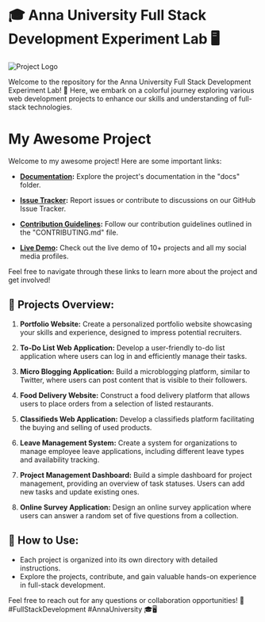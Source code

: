 # 🎓 **Anna University Full Stack Development Experiment Lab** 🖥️
![Project Logo]()

Welcome to the repository for the Anna University Full Stack Development Experiment Lab! 🚀 Here, we embark on a colorful journey exploring various web development projects to enhance our skills and understanding of full-stack technologies.

# My Awesome Project

Welcome to my awesome project! Here are some important links:

- **[Documentation](https://github.com/ADVindiancoder/Anna-university-Full-stack-development-Experiment-lab-/blob/main/full%20stack%20lab.docx):**
  Explore the project's documentation in the "docs" folder.

- **[Issue Tracker](https://github.com/ADVindiancoder/BreadcrumbsAnna-university-Full-stack-development-Experiment-lab-/issues):**
  Report issues or contribute to discussions on our GitHub Issue Tracker.

- **[Contribution Guidelines](CONTRIBUTING.md):**
  Follow our contribution guidelines outlined in the "CONTRIBUTING.md" file.

- **[Live Demo](https://advindiancoder.github.io/Vinay-Kumar---Personal-Portfolio-Website/):**
  Check out the live demo of 10+ projects and all my social media profiles.

Feel free to navigate through these links to learn more about the project and get involved!



## 🌈 Projects Overview:

1. **Portfolio Website:**
   Create a personalized portfolio website showcasing your skills and experience, designed to impress potential recruiters.

2. **To-Do List Web Application:**
   Develop a user-friendly to-do list application where users can log in and efficiently manage their tasks.

3. **Micro Blogging Application:**
   Build a microblogging platform, similar to Twitter, where users can post content that is visible to their followers.

4. **Food Delivery Website:**
   Construct a food delivery platform that allows users to place orders from a selection of listed restaurants.

5. **Classifieds Web Application:**
   Develop a classifieds platform facilitating the buying and selling of used products.

6. **Leave Management System:**
   Create a system for organizations to manage employee leave applications, including different leave types and availability tracking.

7. **Project Management Dashboard:**
   Build a simple dashboard for project management, providing an overview of task statuses. Users can add new tasks and update existing ones.

8. **Online Survey Application:**
   Design an online survey application where users can answer a random set of five questions from a collection.

## 🚀 How to Use:

- Each project is organized into its own directory with detailed instructions.
- Explore the projects, contribute, and gain valuable hands-on experience in full-stack development.

Feel free to reach out for any questions or collaboration opportunities! 🚀 #FullStackDevelopment #AnnaUniversity 🎓🖥️
